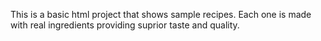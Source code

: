 This is a basic html project that shows sample recipes. Each one is made with real ingredients providing suprior taste and quality.